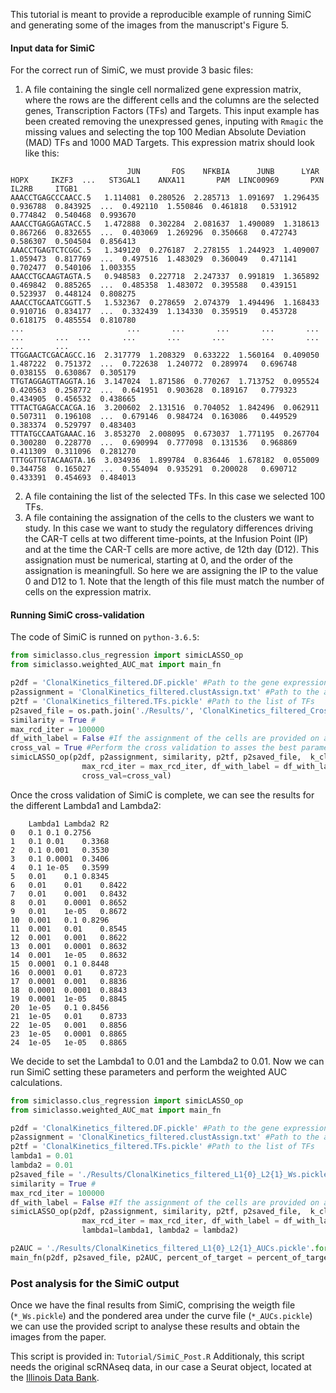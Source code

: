 This tutorial is meant to provide a reproducible example of running SimiC and generating some of the images from the manuscript's Figure 5.


#### Input data for SimiC

For the correct run of SimiC, we must provide 3 basic files:
1.  A file containing the single cell normalized gene expression matrix, where the rows are the different cells and the columns are the selected genes, Transcription Factors (TFs) and Targets.
    This input example has been created removing the unexpressed genes, inputing with `Rmagic` the missing values and selecting the top 100 Median Absolute Deviation (MAD) TFs and 1000 MAD Targets.
    This expression matrix should look like this:

```
                          JUN       FOS    NFKBIA      JUNB      LYAR      HOPX     IKZF3  ...   ST3GAL1    ANXA11       PAM  LINC00969       PXN     IL2RB     ITGB1
AAACCTGAGCCCAACC.5   1.114081  0.280526  2.285713  1.091697  1.296435  0.936788  0.843925  ...  0.492110  1.550846  0.461818   0.531912  0.774842  0.540468  0.993670
AAACCTGAGGAGTACC.5   1.472888  0.302284  2.081637  1.490089  1.318613  0.867266  0.832655  ...  0.403069  1.269296  0.350668   0.472743  0.586307  0.504504  0.856413
AAACCTGAGTCTCGGC.5   1.349120  0.276187  2.278155  1.244923  1.409007  1.059473  0.817769  ...  0.497516  1.483029  0.360049   0.471141  0.702477  0.540106  1.003355
AAACCTGCAAGTAGTA.5   0.948583  0.227718  2.247337  0.991819  1.365892  0.469842  0.885265  ...  0.485358  1.483072  0.395588   0.439151  0.523937  0.448124  0.808275
AAACCTGCAATCGGTT.5   1.532367  0.278659  2.074379  1.494496  1.168433  0.910716  0.834177  ...  0.332439  1.134330  0.359519   0.453728  0.618175  0.485554  0.810780
...                       ...       ...       ...       ...       ...       ...       ...  ...       ...       ...       ...        ...       ...       ...       ...
TTGGAACTCGACAGCC.16  2.317779  1.208329  0.633222  1.560164  0.409050  1.487222  0.751372  ...  0.722638  1.240772  0.289974   0.696748  0.038155  0.630867  0.305179
TTGTAGGAGTTAGGTA.16  3.147024  1.871586  0.770267  1.713752  0.095524  0.420563  0.258772  ...  0.641951  0.903628  0.189167   0.779323  0.434905  0.456532  0.438665
TTTACTGAGACCACGA.16  3.200602  2.131516  0.704052  1.842496  0.062911  0.507311  0.196108  ...  0.679146  0.984724  0.163086   0.449529  0.383374  0.529797  0.483403
TTTATGCCAATGAAAC.16  3.853270  2.008095  0.673037  1.771195  0.267704  0.300280  0.228770  ...  0.690994  0.777098  0.131536   0.968869  0.411309  0.311096  0.281270
TTTGGTTGTACAAGTA.16  3.034936  1.899784  0.836446  1.678182  0.055009  0.344758  0.165027  ...  0.554094  0.935291  0.200028   0.690712  0.433391  0.454693  0.484013
```

2.  A file containing the list of the selected TFs. In this case we selected 100 TFs.
3.  A file containing the assignation of the cells to the clusters we want to study. In this case we want to study the regulatory differences driving the CAR-T cells at two different time-points, at the Infusion Point (IP) and at the time the CAR-T cells are more active, de 12th day (D12). This assignation must be numerical, starting at 0, and the order of the assignation is meaningfull. So here we are assigning the IP to the value 0 and D12 to 1. Note that the length of this file must match the number of cells on the expression matrix.


#### Running SimiC cross-validation

The code of SimiC is runned on `python-3.6.5`:

``` python
from simiclasso.clus_regression import simicLASSO_op
from simiclasso.weighted_AUC_mat import main_fn

p2df = 'ClonalKinetics_filtered.DF.pickle' #Path to the gene expression matrix
p2assignment = 'ClonalKinetics_filtered.clustAssign.txt' #Path to the assignment file
p2tf = 'ClonalKinetics_filtered.TFs.pickle' #Path to the list of TFs
p2saved_file = os.path.join('./Results/', 'ClonalKinetics_filtered_CrosVal_Ws.pickle') #Path to the results file
similarity = True #
max_rcd_iter = 100000
df_with_label = False #If the assignment of the cells are provided on a separate file, like in our case, set to FALSE.
cross_val = True #Perform the cross validation to asses the best parameters.
simicLASSO_op(p2df, p2assignment, similarity, p2tf, p2saved_file,  k_cluster, num_TFs, num_target_genes, 
                max_rcd_iter = max_rcd_iter, df_with_label = df_with_label,
                cross_val=cross_val)
```

Once the cross validation of SimiC is complete, we can see the results for the different Lambda1 and Lambda2:

```
	Lambda1	Lambda2	R2
0	0.1	0.1	0.2756
1	0.1	0.01	0.3368
2	0.1	0.001	0.3530
3	0.1	0.0001	0.3406
4	0.1	1e-05	0.3599
5	0.01	0.1	0.8345
6	0.01	0.01	0.8422
7	0.01	0.001	0.8432
8	0.01	0.0001	0.8652
9	0.01	1e-05	0.8672
10	0.001	0.1	0.8296
11	0.001	0.01	0.8545
12	0.001	0.001	0.8622
13	0.001	0.0001	0.8632
14	0.001	1e-05	0.8632
15	0.0001	0.1	0.8448
16	0.0001	0.01	0.8723
17	0.0001	0.001	0.8836
18	0.0001	0.0001	0.8843
19	0.0001	1e-05	0.8845
20	1e-05	0.1	0.8456
21	1e-05	0.01	0.8733
22	1e-05	0.001	0.8856
23	1e-05	0.0001	0.8865
24	1e-05	1e-05	0.8865
```

We decide to set the Lambda1 to 0.01 and the Lambda2 to 0.01.
Now we can run SimiC setting these parameters and perform the weighted AUC calculations.


``` python
from simiclasso.clus_regression import simicLASSO_op
from simiclasso.weighted_AUC_mat import main_fn

p2df = 'ClonalKinetics_filtered.DF.pickle' #Path to the gene expression matrix
p2assignment = 'ClonalKinetics_filtered.clustAssign.txt' #Path to the assignment file
p2tf = 'ClonalKinetics_filtered.TFs.pickle' #Path to the list of TFs
lambda1 = 0.01
lambda2 = 0.01
p2saved_file = './Results/ClonalKinetics_filtered_L1{0}_L2{1}_Ws.pickle'.format(lambda1, lambda2) #Path to the results file
similarity = True #
max_rcd_iter = 100000
df_with_label = False #If the assignment of the cells are provided on a separate file, like in our case, set to FALSE.
simicLASSO_op(p2df, p2assignment, similarity, p2tf, p2saved_file,  k_cluster, num_TFs, num_target_genes, 
                max_rcd_iter = max_rcd_iter, df_with_label = df_with_label,
                lambda1=lambda1, lambda2 = lambda2)

p2AUC = './Results/ClonalKinetics_filtered_L1{0}_L2{1}_AUCs.pickle'.format(lambda1, lambda2)
main_fn(p2df, p2saved_file, p2AUC, percent_of_target = percent_of_target)

```


### Post analysis for the SimiC output

Once we have the final results from SimiC, comprising the weigth file (`*_Ws.pickle`) and the pondered area under the curve file (`*_AUCs.pickle`) we can use the provided script to analyse these results and obtain the images from the paper.

This script is provided in: `Tutorial/SimiC_Post.R`
Additionaly, this script needs the original scRNAseq data, in our case a Seurat object, located at the [Illinois Data Bank](https://databank.illinois.edu/datasets/IDB-3975180).
